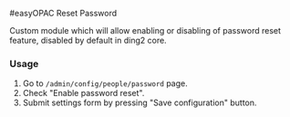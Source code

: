 #easyOPAC Reset Password

Custom module which will allow enabling or disabling of password reset feature, disabled by default in ding2 core.

### Usage
1. Go to `/admin/config/people/password` page.
2. Check "Enable password reset".
3. Submit settings form by pressing "Save configuration" button.
